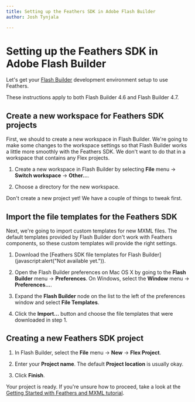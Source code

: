 ```yaml
---
title: Setting up the Feathers SDK in Adobe Flash Builder  
author: Josh Tynjala

---
```

# Setting up the Feathers SDK in Adobe Flash Builder

Let's get your [Flash Builder](http://www.adobe.com/products/flash-builder.html) development environment setup to use Feathers.

<aside class="info">These instructions apply to both Flash Builder 4.6 and Flash Builder 4.7.</aside>

## Create a new workspace for Feathers SDK projects

First, we should to create a new workspace in Flash Builder. We're going to make some changes to the workspace settings so that Flash Builder works a little more smoothly with the Feathers SDK. We don't want to do that in a workspace that contains any Flex projects.

1. Create a new workspace in Flash Builder by selecting **File** menu → **Switch workspace** → **Other...**.

2. Choose a directory for the new workspace.

Don't create a new project yet! We have a couple of things to tweak first.

## Import the file templates for the Feathers SDK

Next, we're going to import custom templates for new MXML files. The default templates provided by Flash Builder don't work with Feathers components, so these custom templates will provide the right settings.

1. Download the [Feathers SDK file templates for Flash Builder](javascript:alert("Not available yet.")).

2. Open the Flash Builder preferences on Mac OS X by going to the **Flash Builder** menu → **Preferences**. On Windows, select the **Window** menu → **Preferences...**.

3. Expand the **Flash Builder** node on the list to the left of the preferences window and select **File Templates**.

4. Click the **Import...** button and choose the file templates that were downloaded in step 1.

## Creating a new Feathers SDK project

1. In Flash Builder, select the **File** menu → **New** → **Flex Project**.

2. Enter your **Project name**. The default **Project location** is usually okay.

3. Click **Finish**.

Your project is ready. If you're unsure how to proceed, take a look at the [Getting Started with Feathers and MXML tutorial](getting-started-mxml.html).